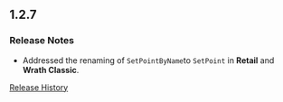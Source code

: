 ## 1.2.7

### Release Notes

- Addressed the renaming of `SetPointByName`to `SetPoint` in **Retail** and **Wrath Classic**.

[Release History](https://github.com/SFX-WoW/AceGUI-3.0_SFX-Widgets/wiki/History)
